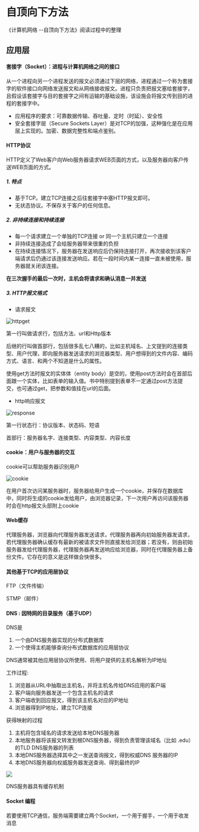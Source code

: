 # 自顶向下方法

《计算机网络 --自顶向下方法》阅读过程中的整理



## 应用层

#### 套接字（Socket）：进程与计算机网络之间的接口

从一个进程向另一个进程发送的报文必须通过下层的网络，进程通过一个称为套接字的软件接口向网络发送报文和从网络接收报文。进程只负责把报文塞给套接字，且假设该套接字与目的套接字之间有运输的基础设施，该设施会将报文传到目的进程的套接字中。

- 应用程序的要求：可靠数据传输、吞吐量、定时（时延）、安全性
- 安全套接字层（Secure Sockets Layer）是对TCP的加强，这种强化是在应用层上实现的。加密、数据完整性和端点鉴别。



#### HTTP协议

HTTP定义了Web客户向Web服务器请求WEB页面的方式，以及服务器向客户传送WEB页面的方式。

##### 1. 特点

- 基于TCP。建立TCP连接之后往套接字中塞HTTP报文即可。
- 无状态协议。不保存关于客户的任何信息。



##### 2. 非持续连接和持续连接

- 每一个请求建立一个单独的TCP连接 or 同一个主机只建立一个连接
- 非持续连接造成了会给服务器带来很重的负担
- 在持续连接情况下，服务器在发送响应后仍保持连接打开，再次接收到该客户端请求后仍通过该连接发送响应。若在一段时间内某一连接一直未被使用，服务器就关闭该连接。

**在三次握手的最后一次时，主机会将请求和确认消息一并发送**



##### 3. HTTP报文格式

- 请求报文


![httpget](httpget.png)



第一行叫做请求行，包括方法、url和Http版本

后继的行叫做首部行，包括很多乱七八糟的，比如主机域名、上文提到的连接类型、用户代理，即向服务器发送请求的浏览器类型、用户想得到的文件内容、编码方式、语言、和两个不知道是什么的属性。

使用get方法时报文的实体体（entity body）是空的，使用post方法时会在首部后面跟一个实体，比如表单的输入值。书中特别提到表单不一定通过post方法提交，也可通过get，把参数和值挂在url的后面。

- http响应报文

![response](httpresponse.png)

第一行状态行：协议版本、状态码、短语

首部行：服务器名字、连接类型、内容类型、内容长度



#### cookie：用户与服务器的交互

cookie可以帮助服务器识别用户

![cookie](cookie.png)

在用户首次访问某服务器时，服务器给用户生成一个cookie，并保存在数据库中，同时将生成的cookie发给用户，由浏览器记录，下一次用户再访问该服务器时会在http报文头部附上cookie



#### Web缓存

代理服务器，浏览器向代理服务器发送请求，代理服务器再向初始服务器发请求，若代理服务器确认缓存有最新的被请求文件则直接发给浏览器；若没有，则由初始服务器发给代理服务器，代理服务器再发送响应给浏览器，同时在代理服务器上备份文件。它存在的意义是这样做会快很多。



#### 其他基于TCP的应用层协议

FTP（文件传输）

STMP（邮件）



#### DNS : 因特网的目录服务（基于UDP）

DNS是

1. 一个由DNS服务器实现的分布式数据库
2. 一个使得主机能够查询分布式数据库的应用层协议

DNS通常被其他应用层协议所使用、将用户提供的主机名解析为IP地址

工作过程:

1. 浏览器从URL中抽取出主机名，并将主机名传给DNS应用的客户端
2. 客户端向服务器发送一个包含主机名的请求
3. 客户端收到回应报文，得到该主机名对应的IP地址
4. 浏览器得到IP地址，建立TCP连接

获得映射的过程

1. 主机将包含域名的请求发送给本地DNS服务器
2. 本地服务器将该报文转发到根DNS服务器，得到负责管理该域名（比如 .edu）的TLD DNS服务器的列表
3. 本地DNS服务器选择其中之一发送查询报文，得到权威DNS 服务器的IP
4. 本地DNS服务器向权威服务器发送查询、得到最终的IP

![](dns.png)

DNS服务器具有缓存机制



#### Socket 编程

若要使用TCP通信，服务端需要建立两个Socket，一个用于握手，一个用于收发消息









